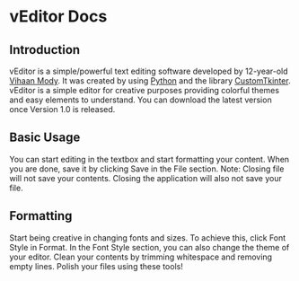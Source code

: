 # vEditor Docs

## Introduction

vEditor is a simple/powerful text editing software developed by 12-year-old [Vihaan Mody](http://bit.ly/vmody1). It was created by using [Python](https://www.python.org/) and the library [CustomTkinter](https://github.com/TomSchimansky/CustomTkinter). vEditor is a simple editor for creative purposes providing colorful themes and easy elements to understand. You can download the latest version once Version 1.0 is released.

## Basic Usage
You can start editing in the textbox and start formatting your content. When you are done, save it by clicking Save in the File section.  Note: Closing file will not save your contents. Closing the application will also not save your file. 

## Formatting
Start being creative in changing fonts and sizes. To achieve this, click Font Style in Format. In the Font Style section, you can also change the theme of your editor. Clean your contents by trimming whitespace and removing empty lines. Polish your files using these tools!
